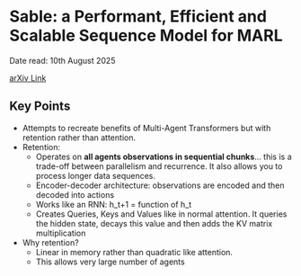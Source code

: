 # Sable: a Performant, Efficient and Scalable Sequence Model for MARL

Date read: 10th August 2025

[arXiv Link](https://arxiv.org/pdf/2410.01706)

## Key Points
* Attempts to recreate benefits of Multi-Agent Transformers but with retention rather than attention.
* Retention:
  * Operates on **all agents observations in sequential chunks**... this is a trade-off between parallelism and recurrence. It also allows you to process longer data sequences.
  * Encoder-decoder architecture: observations are encoded and then decoded into actions
  * Works like an RNN: h_t+1 = function of h_t
  * Creates Queries, Keys and Values like in normal attention. It queries the hidden state, decays this value and then adds the KV matrix multiplication
* Why retention?
  * Linear in memory rather than quadratic like attention.
  * This allows very large number of agents